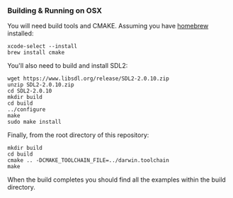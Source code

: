 ### Building & Running on OSX

You will need build tools and CMAKE. Assuming you have [homebrew](https://docs.brew.sh/Installation) installed:

``` shell
xcode-select --install
brew install cmake
```

You'll also need to build and install SDL2:

``` shell
wget https://www.libsdl.org/release/SDL2-2.0.10.zip
unzip SDL2-2.0.10.zip
cd SDL2-2.0.10
mkdir build
cd build
../configure
make
sudo make install
```

Finally, from the root directory of this repository:

``` shell
mkdir build
cd build
cmake .. -DCMAKE_TOOLCHAIN_FILE=../darwin.toolchain
make
```

When the build completes you should find all the examples within the build directory.
